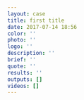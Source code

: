 ```yaml
---
layout: case
title: first title
date: 2017-07-14 18:56
color: ''
photo: ''
logo: ''
description: ''
brief: ''
quote: ''
results: ''
outputs: []
videos: []
---
```

